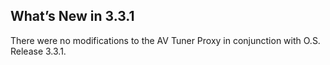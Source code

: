 ## What’s New in 3.3.1

There were no modifications to the AV Tuner Proxy in conjunction with O.S. Release 3.3.1.